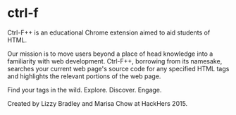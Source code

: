 # ctrl-f
Ctrl-F++ is an educational Chrome extension aimed to aid students of HTML. 

Our mission is to move users beyond a place of head knowledge into a familiarity with web development. Ctrl-F++, borrowing from its namesake,  searches your current web page's source code for any specified HTML tags and highlights the relevant portions of the web page. 

Find your tags in the wild. Explore. Discover. Engage. 



Created by Lizzy Bradley and Marisa Chow at HackHers 2015.
